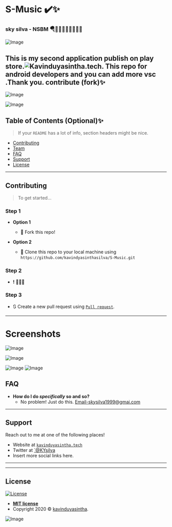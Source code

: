 # S-Music ✔️✨

### sky silva - NSBM 🪂👨🏾‍🎓👨🏽‍💻🤘🏻

![Image](https://github.com/kavindyasinthasilva/S-Music/blob/master/ss/dUntitled-1.png)

This is my second application publish on play store.![Kavinduyasintha.tech](http://www.kavinduyasintha.tech/).
This repo for android developers and you can add more vsc .Thank you. contribute  (fork)✨
---
![Image](https://github.com/kavindyasinthasilva/S-Music/blob/master/ss/20200725_232612.gif)

![Image](https://github.com/kavindyasinthasilva/S-Music/blob/master/ss/sjh.jpg)

## Table of Contents (Optional)✨

> If your `README` has a lot of info, section headers might be nice.

- [Contributing](#contributing)
- [Team](#team)
- [FAQ](#faq)
- [Support](#support)
- [License](#license)


---


## Contributing

> To get started...

### Step 1

- **Option 1**
    - 🍴 Fork this repo!

- **Option 2**
    - 👯 Clone this repo to your local machine using `https://github.com/kavindyasinthasilva/S-Music.git`

### Step 2

- **!** 🔨🔨🔨

### Step 3

- 🔃 Create a new pull request using <a href="https://github.com/kavindyasinthasilva/S-Music.git" target="_blank">`Pull request`</a>.

---


# Screenshots

![Image](https://github.com/kavindyasinthasilva/S-Music/blob/master/ss/ss/Screenshot_20200630-194123_Sky%20Player.jpg)

![Image](https://github.com/kavindyasinthasilva/S-Music/blob/master/ss/ss/Screenshot_20200630-194144_Sky%20Player.jpg)

![Image](https://github.com/kavindyasinthasilva/S-Music/blob/master/ss/ss/Screenshot_20200630-194208_Sky%20Player.jpg)
![Image](https://github.com/kavindyasinthasilva/S-Music/blob/master/ss/ssky.jpg)

## FAQ

- **How do I do *specifically* so and so?**
    - No problem! Just do this.
    Email-skysilva1999@gmai.com

---

## Support

Reach out to me at one of the following places!

- Website at <a href="http://www.kavinduyasintha.tech/" target="_blank">`kavinduyasintha.tech`</a>
- Twitter at <a href="" target="_blank">`@KYsilva</a>
- Insert more social links here.

---


---

## License

[![License](http://img.shields.io/:license-mit-blue.svg?style=flat-square)](http://badges.mit-license.org)

- **[MIT license]()**
- Copyright 2020 © <a href="http://kavinduyasintha.tech" target="_blank">kavinduyasintha</a>.




![Image](https://github.com/kavindyasinthasilva/S-Music/blob/master/ss/google-play-badge.png)


